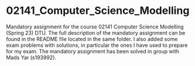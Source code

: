 # 02141_Computer_Science_Modelling
Mandatory assignment for the course 02141 Computer Science Modelling (Spring 23) DTU. The full description of the mandatory assignment can be found in the README file located in the same folder. I also added some exam problems with solutions, in particular the ones I have used to prepare for my exam.
The mandatory assignment has been solved in group with Mads Yar (s193992).
